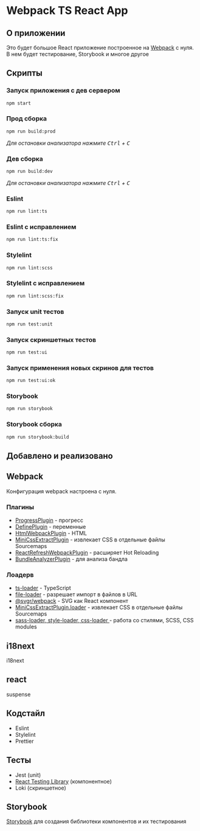 # Webpack TS React App

## О приложении 
Это будет большое React приложение построенное на [Webpack](https://webpack.js.org/) с нуля. В нем будет тестирование, Storybook и многое другое

## Скрипты
### Запуск приложения с дев сервером
```bash
npm start
```

### Прод сборка
```bash
npm run build:prod
```
_Для остановки анализатора нажмите <kbd>Ctrl</kbd> + <kbd>C</kbd>_

### Дев сборка
```bash
npm run build:dev
```
_Для остановки анализатора нажмите <kbd>Ctrl</kbd> + <kbd>C</kbd>_

### Eslint
```bash
npm run lint:ts
```
### Eslint с исправлением
```bash
npm run lint:ts:fix
```

### Stylelint
```bash
npm run lint:scss
```
### Stylelint с исправлением
```bash
npm run lint:scss:fix
```

### Запуск unit тестов
```bash
npm run test:unit
```

### Запуск скриншетных тестов
```bash
npm run test:ui
```

### Запуск применения новых скринов для тестов
```bash
npm run test:ui:ok
```

### Storybook
```bash
npm run storybook
```
### Storybook сборка
```bash
npm run storybook:build
```

## Добавлено и реализовано

## Webpack
Конфигурация webpack настроена с нуля.
### Плагины
 - [ProgressPlugin](https://webpack.js.org/plugins/progress-plugin/) - прогресс
 - [DefinePlugin](https://webpack.js.org/plugins/define-plugin/) - переменные
 - [HtmlWebpackPlugin](https://webpack.js.org/plugins/html-webpack-plugin/) - HTML
 - [MiniCssExtractPlugin](https://webpack.js.org/plugins/mini-css-extract-plugin/) - извлекает CSS в отдельные файлы Sourcemaps
 - [ReactRefreshWebpackPlugin](https://github.com/pmmmwh/react-refresh-webpack-plugin) - расширяет Hot Reloading
 - [BundleAnalyzerPlugin](https://github.com/webpack-contrib/webpack-bundle-analyzer) - для анализа бандла

### Лоадерв
- [ts-loader](https://webpack.js.org/guides/typescript/) - TypeScript
- [file-loader](https://v4.webpack.js.org/loaders/file-loader/) -  разрешает импорт в файлов в URL
- [@svgr/webpack](https://react-svgr.com/docs/webpack/) - SVG как React компонент
- [MiniCssExtractPlugin.loader](https://webpack.js.org/plugins/mini-css-extract-plugin/) - извлекает CSS в отдельные файлы Sourcemaps
- [sass-loader, style-loader, css-loader ](https://webpack.js.org/loaders/sass-loader/) - работа со стилями, SCSS, СSS modules

## i18next
i18next

## react
suspense

## Кодстайл
- Eslint
- Stylelint
- Prettier

## Тесты
 - Jest (unit)
 - [React Testing Library](https://testing-library.com/docs/react-testing-library/intro/) (компонентное)
 - Loki (скриншетное)

## Storybook
[Storybook](https://storybook.js.org/) для создания библиотеки компонентов и их тестирования




